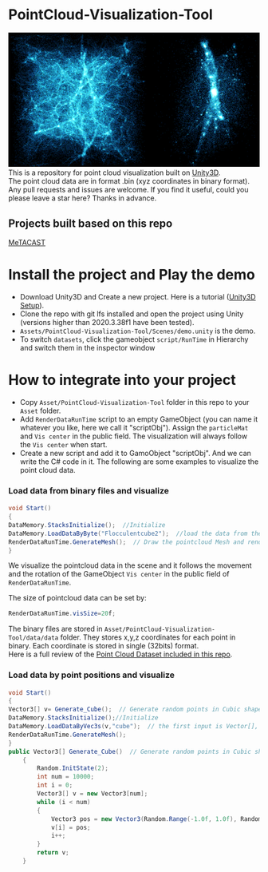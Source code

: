 PointCloud-Visualization-Tool
======

![Image](https://github.com/LixiangZhao98/PointCloud-Visualization-Tool/blob/master/Assets/pic/teaser.png "Image")
This is a repository for point cloud visualization built on [Unity3D](https://unity3d.com/get-unity/download "Unity download").\
The point cloud data are in format .bin (xyz coordinates in binary format).\
Any pull requests and issues are welcome. If you find it useful, could you please leave a star here? Thanks in advance.

## Projects built based on this repo
[MeTACAST](https://github.com/LixiangZhao98/MeTACAST "MeTACAST")

# Install the project and Play the demo
- Download Unity3D  and Create a new project. Here is a tutorial ([Unity3D Setup](https://github.com/LixiangZhao98/MeTACAST/blob/master/Assets/my/file/UnitySetup.pdf "Unity Setup")).
- Clone the repo with git lfs installed and open the project using Unity (versions higher than 2020.3.38f1 have been tested).
- `Assets/PointCloud-Visualization-Tool/Scenes/demo.unity` is the demo.
- To switch `datasets`, click the gameobject `script/RunTime` in Hierarchy and switch them in the inspector window

# How to integrate into your project
- Copy `Asset/PointCloud-Visualization-Tool` folder in this repo to your `Asset` folder.
- Add `RenderDataRunTime` script to an empty GameObject (you can name it whatever you like, here we call it "scriptObj"). Assign the `particleMat` and `Vis center` in the public field. The visualization will always follow the `Vis center` when start. 
- Create a new script and add it to GamoObject "scriptObj". And we can write the C# code in it. The following are some examples to visualize the point cloud data.
### Load data from binary files and visualize
```c#
void Start()
{
DataMemory.StacksInitialize();  //Initialize
DataMemory.LoadDataByByte("Flocculentcube2");  //load the data from the the binary file; the input is the name of the binary file
RenderDataRunTime.GenerateMesh();  // Draw the pointcloud Mesh and render in `RenderDataRunTime/cs`
}
```
We visualize the pointcloud data in the scene and it follows the movement and the rotation of the GameObject `Vis center` in the public field of `RenderDataRunTime`.
<!-- ![Image](https://github.com/LixiangZhao98/PointCloud-Visualization-Tool/blob/master/Assets/pic/Flocculentcube2.png "Image") -->

The size of pointcloud data can be set by:
```c#
RenderDataRunTime.visSize=20f;
```
The binary files are stored in `Asset/PointCloud-Visualization-Tool/data/data` folder. They stores x,y,z coordinates for each point in binary. Each coordinate is stored in single (32bits) format. \
Here is a full review of the [Point Cloud Dataset included in this repo](https://github.com/LixiangZhao98/PointCloud-Visualization-Tool/blob/master/Assets/files/Data.pdf "Data").
### Load data by point positions and visualize
```c#
void Start()
{
Vector3[] v= Generate_Cube();  // Generate random points in Cubic shape
DataMemory.StacksInitialize();//Initialize
DataMemory.LoadDataByVec3s(v,"cube");  // the first input is Vector[], the second is the name of the data (you can name it as you like)
RenderDataRunTime.GenerateMesh();
}
public Vector3[] Generate_Cube()  // Generate random points in Cubic shape
    {
        Random.InitState(2);
        int num = 10000;
        int i = 0;
        Vector3[] v = new Vector3[num];
        while (i < num)
        {
            Vector3 pos = new Vector3(Random.Range(-1.0f, 1.0f), Random.Range(-1.0f, 1.0f), Random.Range(-1.0f, 1.0f));
            v[i] = pos;
            i++;
        }
        return v;
    }
```






